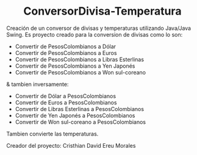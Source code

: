 <h1 align="center"> ConversorDivisa-Temperatura </h1>
Creación de un conversor de divisas y temperaturas utilizando Java/Java Swing.
Es proyecto creado para la conversion de divisas como lo son:

- Convertir de PesosColombianos a Dólar
- Convertir de PesosColombianos a Euros
- Convertir de PesosColombianos a Libras Esterlinas
- Convertir de PesosColombianos a Yen Japonés
- Convertir de PesosColombianos a Won sul-coreano
  
& tambien inversamente:

- Convertir de Dólar a PesosColombianos
- Convertir de Euros a PesosColombianos
- Convertir de Libras Esterlinas a PesosColombianos
- Convertir de Yen Japonés a PesosColombianos
- Convertir de Won sul-coreano a PesosColombianos
  
Tambien convierte las temperaturas.

Creador del proyecto: Cristhian David Ereu Morales
